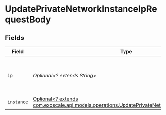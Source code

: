 # UpdatePrivateNetworkInstanceIpRequestBody


## Fields

| Field                                                                                                                                                              | Type                                                                                                                                                               | Required                                                                                                                                                           | Description                                                                                                                                                        |
| ------------------------------------------------------------------------------------------------------------------------------------------------------------------ | ------------------------------------------------------------------------------------------------------------------------------------------------------------------ | ------------------------------------------------------------------------------------------------------------------------------------------------------------------ | ------------------------------------------------------------------------------------------------------------------------------------------------------------------ |
| `ip`                                                                                                                                                               | *Optional<? extends String>*                                                                                                                                       | :heavy_minus_sign:                                                                                                                                                 | Static IP address lease for the corresponding network interface                                                                                                    |
| `instance`                                                                                                                                                         | [Optional<? extends com.exoscale.api.models.operations.UpdatePrivateNetworkInstanceIpInstance>](../../models/operations/UpdatePrivateNetworkInstanceIpInstance.md) | :heavy_minus_sign:                                                                                                                                                 | N/A                                                                                                                                                                |